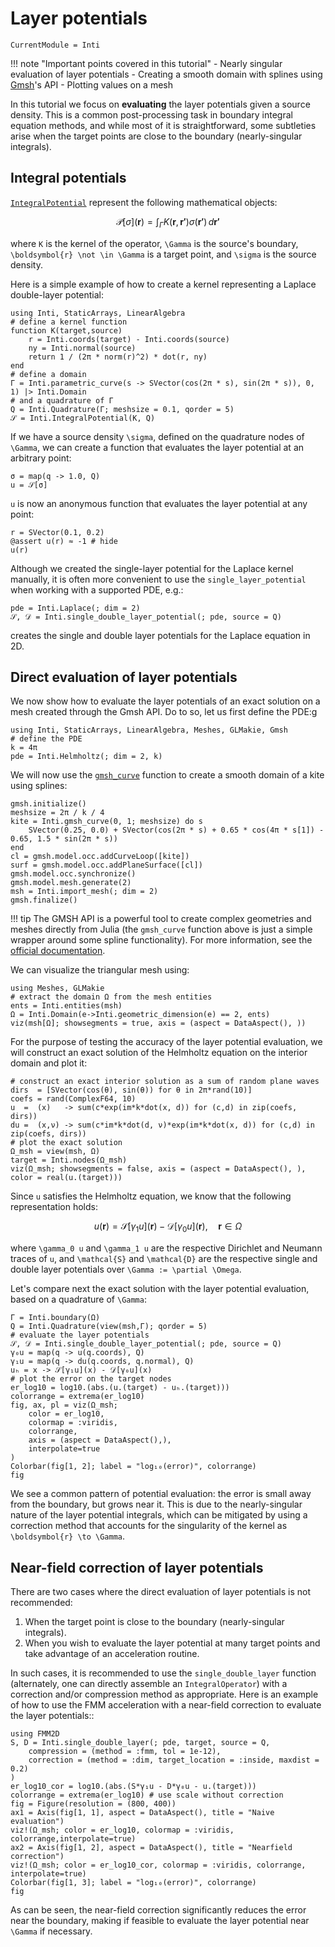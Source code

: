# Layer potentials

```@meta
CurrentModule = Inti
```

!!! note "Important points covered in this tutorial"
    - Nearly singular evaluation of layer potentials
    - Creating a smooth domain with splines using [Gmsh](https://gmsh.info/)'s API
    - Plotting values on a mesh

In this tutorial we focus on **evaluating** the layer potentials given a source
density. This is a common post-processing task in boundary integral equation
methods, and while most of it is straightforward, some subtleties arise when the
target points are close to the boundary (nearly-singular integrals). 

## Integral potentials

[`IntegralPotential`](@ref) represent the following mathematical objects:

```math
\mathcal{P}[\sigma](\boldsymbol{r}) = \int_{\Gamma} K(\boldsymbol{r}, \boldsymbol{r'}) \sigma(\boldsymbol{r'}) \, d\boldsymbol{r'}
```

where ``K`` is the kernel of the operator, ``\Gamma`` is the source's boundary,
``\boldsymbol{r} \not \in \Gamma`` is a target point, and ``\sigma`` is the
source density.

Here is a simple example of how to create a kernel representing a Laplace
double-layer potential:

```@example layer_potentials
using Inti, StaticArrays, LinearAlgebra
# define a kernel function
function K(target,source)
    r = Inti.coords(target) - Inti.coords(source)
    ny = Inti.normal(source)
    return 1 / (2π * norm(r)^2) * dot(r, ny)
end
# define a domain
Γ = Inti.parametric_curve(s -> SVector(cos(2π * s), sin(2π * s)), 0, 1) |> Inti.Domain
# and a quadrature of Γ
Q = Inti.Quadrature(Γ; meshsize = 0.1, qorder = 5)
𝒮 = Inti.IntegralPotential(K, Q)
```

If we have a source density ``\sigma``, defined on the quadrature nodes of
``\Gamma``, we can create a function that evaluates the layer potential at an
arbitrary point:

```@example layer_potentials
σ = map(q -> 1.0, Q)
u = 𝒮[σ]
```

`u` is now an anonymous function that evaluates the layer potential at any point:

```@example layer_potentials
r = SVector(0.1, 0.2)
@assert u(r) ≈ -1 # hide
u(r)
```

Although we created the single-layer potential for the Laplace kernel manually,
it is often more convenient to use the `single_layer_potential` when working
with a supported PDE, e.g.:

```@example layer_potentials
pde = Inti.Laplace(; dim = 2)
𝒮, 𝒟 = Inti.single_double_layer_potential(; pde, source = Q)
```

creates the single and double layer potentials for the Laplace equation in 2D.

## Direct evaluation of layer potentials

We now show how to evaluate the layer potentials of an exact solution on a mesh
created through the Gmsh API. Do to so, let us first define the PDE:g

```@example layer_potentials
using Inti, StaticArrays, LinearAlgebra, Meshes, GLMakie, Gmsh
# define the PDE
k = 4π
pde = Inti.Helmholtz(; dim = 2, k)
```

We will now use the [`gmsh_curve`](@ref) function to create a smooth domain of a
kite using splines:

```@example layer_potentials
gmsh.initialize()
meshsize = 2π / k / 4 
kite = Inti.gmsh_curve(0, 1; meshsize) do s
    SVector(0.25, 0.0) + SVector(cos(2π * s) + 0.65 * cos(4π * s[1]) - 0.65, 1.5 * sin(2π * s))
end
cl = gmsh.model.occ.addCurveLoop([kite])
surf = gmsh.model.occ.addPlaneSurface([cl])
gmsh.model.occ.synchronize()
gmsh.model.mesh.generate(2)
msh = Inti.import_mesh(; dim = 2)
gmsh.finalize()
```

!!! tip
    The GMSH API is a powerful tool to create complex geometries and meshes
    directly from Julia (the `gmsh_curve` function above is just a simple
    wrapper around some spline functionality). For more information, see the
    [official
    documentation](https://gmsh.info/doc/texinfo/gmsh.html#Gmsh-application-programming-interface).

We can visualize the triangular mesh using:

```@example layer_potentials
using Meshes, GLMakie
# extract the domain Ω from the mesh entities
ents = Inti.entities(msh)
Ω = Inti.Domain(e->Inti.geometric_dimension(e) == 2, ents)
viz(msh[Ω]; showsegments = true, axis = (aspect = DataAspect(), ))
```

For the purpose of testing the accuracy of the layer potential evaluation, we
will construct an exact solution of the Helmholtz equation on the interior
domain and plot it:

```@example layer_potentials
# construct an exact interior solution as a sum of random plane waves
dirs  = [SVector(cos(θ), sin(θ)) for θ in 2π*rand(10)]
coefs = rand(ComplexF64, 10)
u  =  (x)   -> sum(c*exp(im*k*dot(x, d)) for (c,d) in zip(coefs, dirs))
du =  (x,ν) -> sum(c*im*k*dot(d, ν)*exp(im*k*dot(x, d)) for (c,d) in zip(coefs, dirs))
# plot the exact solution
Ω_msh = view(msh, Ω)
target = Inti.nodes(Ω_msh)
viz(Ω_msh; showsegments = false, axis = (aspect = DataAspect(), ), color = real(u.(target)))
```

Since `u` satisfies the Helmholtz equation, we know that the following
representation holds:

```math
u(\boldsymbol{r}) = \mathcal{S}[\gamma_1 u](\boldsymbol{r}) - \mathcal{D}[\gamma_0 u](\boldsymbol{r}), \quad \boldsymbol{r} \in \Omega
```

where ``\gamma_0 u`` and ``\gamma_1 u`` are the respective Dirichlet and
Neumann traces of ``u``, and ``\mathcal{S}`` and ``\mathcal{D}`` are the respective
single and double layer potentials over ``\Gamma := \partial \Omega``.

Let's compare next the exact solution with the layer potential evaluation, based
on a quadrature of ``\Gamma``:

```@example layer_potentials
Γ = Inti.boundary(Ω)
Q = Inti.Quadrature(view(msh,Γ); qorder = 5)
# evaluate the layer potentials
𝒮, 𝒟 = Inti.single_double_layer_potential(; pde, source = Q)
γ₀u = map(q -> u(q.coords), Q)
γ₁u = map(q -> du(q.coords, q.normal), Q)
uₕ = x -> 𝒮[γ₁u](x) - 𝒟[γ₀u](x)
# plot the error on the target nodes
er_log10 = log10.(abs.(u.(target) - uₕ.(target)))
colorrange = extrema(er_log10)
fig, ax, pl = viz(Ω_msh;
    color = er_log10,
    colormap = :viridis,
    colorrange,
    axis = (aspect = DataAspect(),), 
    interpolate=true
)
Colorbar(fig[1, 2]; label = "log₁₀(error)", colorrange)
fig
```

We see a common pattern of potential evaluation: the error is small away from
the boundary, but grows near it. This is due to the nearly-singular nature of
the layer potential integrals, which can be mitigated by using a correction
method that accounts for the singularity of the kernel as ``\boldsymbol{r} \to
\Gamma``.

## Near-field correction of layer potentials

There are two cases where the direct evaluation of layer potentials is not
recommended:

1. When the target point is close to the boundary (nearly-singular integrals).
2. When you wish to evaluate the layer potential at many target points and take
   advantage of an acceleration routine.

In such cases, it is recommended to use the `single_double_layer` function
(alternately, one can directly assemble an `IntegralOperator`) with a
correction and/or compression method as appropriate. Here is an example of how
to use the FMM acceleration with a near-field correction to evaluate the layer
potentials::

```@example layer_potentials
using FMM2D
S, D = Inti.single_double_layer(; pde, target, source = Q,
    compression = (method = :fmm, tol = 1e-12),
    correction = (method = :dim, target_location = :inside, maxdist = 0.2)
)
er_log10_cor = log10.(abs.(S*γ₁u - D*γ₀u - u.(target)))
colorrange = extrema(er_log10) # use scale without correction
fig = Figure(resolution = (800, 400))
ax1 = Axis(fig[1, 1], aspect = DataAspect(), title = "Naive evaluation")
viz!(Ω_msh; color = er_log10, colormap = :viridis, colorrange,interpolate=true)
ax2 = Axis(fig[1, 2], aspect = DataAspect(), title = "Nearfield correction")
viz!(Ω_msh; color = er_log10_cor, colormap = :viridis, colorrange, interpolate=true)
Colorbar(fig[1, 3]; label = "log₁₀(error)", colorrange)
fig
```

As can be seen, the near-field correction significantly reduces the error near
the boundary, making if feasible to evaluate the layer potential near ``\Gamma``
if necessary.
